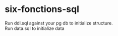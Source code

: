 # six-fonctions-sql

Run ddl.sql against your pg db to initialize structure.  
Run data.sql to initialize data 
